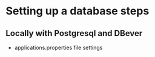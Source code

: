 # Setting up a database steps

## Locally with Postgresql and DBever
- applications.properties file settings
